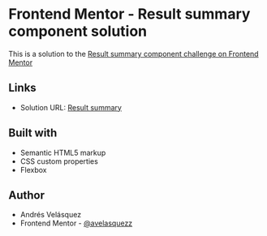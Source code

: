 # Frontend Mentor - Result summary component solution

This is a solution to the [Result summary component challenge on Frontend Mentor](https://www.frontendmentor.io/challenges/results-summary-component-CE_K6s0maV)

## Links

- Solution URL: [Result summary](https://avelasquezz.github.io/result-summary-component-page/)

## Built with

- Semantic HTML5 markup
- CSS custom properties
- Flexbox

## Author

- Andrés Velásquez 
- Frontend Mentor - [@avelasquezz](https://www.frontendmentor.io/profile/avelasquezz)
